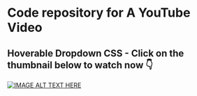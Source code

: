 # Code repository for A YouTube Video

## Hoverable Dropdown CSS - Click on the thumbnail below to watch now 👇

[![IMAGE ALT TEXT HERE](https://img.youtube.com/vi/vg5U4Lwe0Mc/0.jpg)](https://www.youtube.com/watch?v=vg5U4Lwe0Mc)
